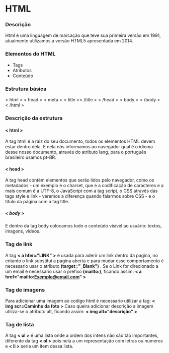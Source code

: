 # HTML
### Descrição
Html é uma linguagem de marcação que teve sua primeira versão em 1991, atualmente utilizamos a versão HTML5 apresentada em 2014.

### Elementos do HTML 
 - Tags
 - Atributos
 - Conteúdo

 ### Estrutura básica
<!DOCTYPE HMTL>
 < html >
 < head >
 < meta >
 < title >< /title >
 < /head >
 < body >
 < /body >
 < /html >
 
 ### Descrição da estrutura
 #### < html >

A tag html é a raiz do seu documento, todos os elementos HTML devem estar dentro dela. E nela nós informamos ao navegador qual é o idioma desse nosso documento, através do atributo lang, para o português brasileiro usamos pt-BR.

#### < head >

A tag head contém elementos que serão lidos pelo navegador, como os metadados - um exemplo é o charset, que é a codificação de caracteres e a mais comum é a UTF-8, o JavaScript com a tag script, o CSS através das tags style e link - veremos a diferença quando falarmos sobre CSS - e o título da página com a tag title.

##### < body >

E dentro da tag body colocamos todo o conteúdo visível ao usuário: textos, imagens, vídeos.

### Tag de link
A tag **< a hfer="LINK" >** é usada para aderir um link dentro da pagina, no entanto o link substitui a pagina aberta e  para mudar esse comportamento é necessario usar o atributo **(target="_Blank")** .
 Se o Link for direcionado a um email é necessario usar o prefixo **(mailto:)**, ficando assim:
 **< a href="mailto:Exemplo@email.com" >**

 ### Tag de imagens
Para adicionar uma imagem ao codigo html é necessario utilizar a tag: 
**< img scr=Caminho da foto >**
Caso queira adicionar descrição a imagem utiliza-se o atributo alt, ficando assim:
**< img alt="descrição" >**

### Tag de lista
A tag **< ul >** é uma lista onde a ordem dos intens não são tão importantes, diferente da tag **< ol >** pois nela a um representação com letras ou numeros e **< li >** seria um item dessa lista.


